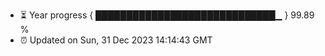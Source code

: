 - ⏳ Year progress { █████████████████████████████▁ } 99.89 %
- ⏰ Updated on Sun, 31 Dec 2023 14:14:43 GMT

